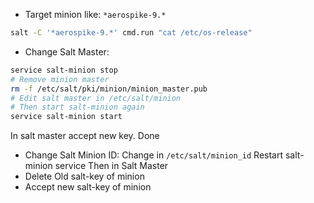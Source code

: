 - Target minion like:  ` *aerospike-9.* `

```bash
salt -C '*aerospike-9.*' cmd.run "cat /etc/os-release"
```

- Change Salt Master:
```bash
service salt-minion stop
# Remove minion master
rm -f /etc/salt/pki/minion/minion_master.pub 
# Edit salt master in /etc/salt/minion
# Then start salt-minion again
service salt-minion start
```

In salt master accept new key. Done

- Change Salt Minion ID:
Change in `/etc/salt/minion_id`
Restart salt-minion service
Then in Salt Master
- Delete Old salt-key of minion
- Accept new salt-key of minion
